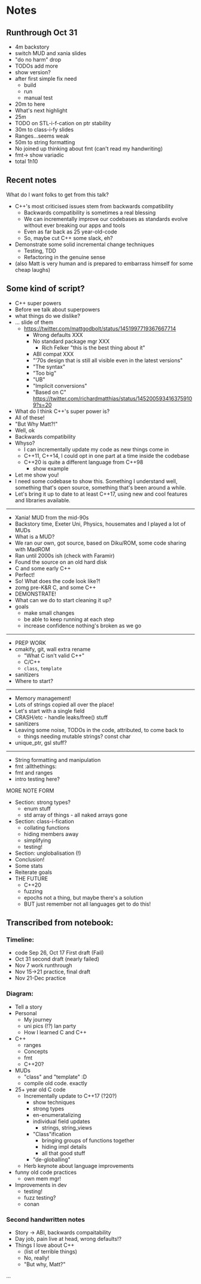 # Notes

## Runthrough Oct 31
* 4m backstory
* switch MUD and xania slides
* "do no harm" drop
* TODOs add more
* show version?
* after first simple fix need
    * build
    * run
    * manual test
* 20m to here
* What's next highlight
* 25m
* TODO on STL-i-f-cation on ptr stability
* 30m to class-i-fy slides
* Ranges...seems weak
* 50m to string formatting
* No joined up thinking about fmt (can't read my handwriting)
* fmt-> show variadic
* total 1h10


## Recent notes

What do I want folks to get from this talk?

* C++'s most criticised issues stem from backwards compatibility
    * Backwards compatibility is sometimes a real blessing
    * We can incrementally improve our codebases as standards evolve without ever breaking our apps and tools
    * Even as far back as 25 year-old-code
    * So, maybe cut C++ some slack, eh?
* Demonstrate some solid incremental change techniques
    * Testing, TDD
    * Refactoring in the genuine sense
* (also Matt is very human and is prepared to embarrass himself for some cheap laughs)

## Some kind of script?

* C++ super powers
* Before we talk about superpowers
* what things do we dislike?
* ... slide of them
    * https://twitter.com/mattgodbolt/status/1451997719367667714
        * Wrong defaults XXX
        * No standard package mgr XXX
            * Rich Felker "this is the best thing about it"
        * ABI compat XXX
        * "'70s design that is still all visible even in the latest versions"
        * "The syntax"
        * "Too big"
        * "UB"
        * "Implicit conversions"
        * "Based on C" https://twitter.com/richardmatthias/status/1452005934163759109?s=20
* What do I think C++'s super power is?
* All of these!
* "But Why Matt?!"
* Well, ok
* Backwards compatibility
* Whyso?
    * I can incrementally update my code as new things come in
    * C++11, C++14, I could opt in one part at a time inside the codebase
    * C++20 is quite a different language from C++98
        - show example
* Let me show you!
* I need some codebase to show this. Something I understand well, something that's open source, something that's been
  around a while.
* Let's bring it up to date to at least C++17, using new and cool features and libraries available.

----

* Xania! MUD from the mid-90s
* Backstory time, Exeter Uni, Physics, housemates and I played a lot of MUDs
* What is a MUD?
* We ran our own, got source, based on Diku/ROM, some code sharing with MadROM
* Ran until 2000s ish (check with Faramir)
* Found the source on an old hard disk
* C and some early C++
* Perfect!
* So! What does the code look like?!
* zomg pre-K&R C, and some C++
* DEMONSTRATE!
* What can we do to start cleaning it up?
* goals
    * make small changes
    * be able to keep running at each step
    * increase confidence nothing's broken as we go

----
* PREP WORK
* cmakify, git, wall extra rename
    * "What C isn't valid C++"
    * C/C++
    * `class`, `template`
* sanitizers
* Where to start?

----
* Memory management!
* Lots of strings copied all over the place!
* Let's start with a single field
* CRASH/etc - handle leaks/free() stuff
* sanitizers
* Leaving some noise, TODOs in the code, attributed, to come back to
    * things needing mutable strings? const char
* unique_ptr, gsl stuff?

----

* String formatting and manipulation
* fmt :allthethings:
* fmt and ranges
* intro testing here?

MORE NOTE FORM
* Section: strong types?
    * enum stuff
    * std array of things - all naked arrays gone
* Section: class-i-fication
    * collating functions
    * hiding members away
    * simplifying
    * testing!
* Section: unglobalisation (!)
* Conclusion!
* Some stats
* Reiterate goals
* THE FUTURE
    * C++20
    * fuzzing
    * epochs not a thing, but maybe there's a solution
    * BUT just remember not all languages get to do this!

## Transcribed from notebook:

### Timeline:

* code Sep 26, Oct 17 First draft (Fail)
* Oct 31 second draft (nearly failed)
* Nov 7 work runthrough
* Nov 15->21 practice, final draft
* Nov 21-Dec practice

### Diagram:

* Tell a story
* Personal
    * My journey
    * uni pics (!?) lan party
    * How I learned C and C++
* C++
    * ranges
    * Concepts
    * fmt
    * C++20?
* MUDs
    * "class" and "template" :D
    * compile old code. exactly
* 25+ year old C code
    * Incrementally update to C++17 (?20?)
        * show techniques
        * strong types
        * en-enumeratalizing
        * individual field updates
            * strings, string_views
        * "Class"ification
            * bringing groups of functions together
            * hiding impl details
            * all that good stuff
        * "de-globalling"
    * Herb keynote about language improvements
* funny old code practices
    * own mem mgr!
* Improvements in dev
    * testing!
    * fuzz testing?
    * conan

### Second handwritten notes

* Story -> ABI, backwards compaitability
* Day job, pain live at head, wrong defaults!?
* Things I love about C++
    * (list of terrible things)
    * No, really!
    * "But why, Matt?"

...

